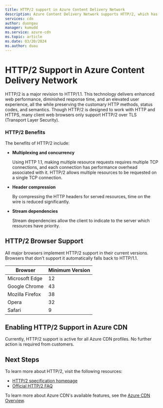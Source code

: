 ```yaml
---
title: HTTP/2 support in Azure Content Delivery Network
description: Azure Content Delivery Network supports HTTP/2, which has benefits over HTTP/1, such as multiplexing and concurrency, header compression, and stream dependencies.
services: cdn
author: duongau
manager: kumudd
ms.service: azure-cdn
ms.topic: article
ms.date: 03/20/2024
ms.author: duau
---
```


# HTTP/2 Support in Azure Content Delivery Network

HTTP/2 is a major revision to HTTP/1.1\. This technology delivers enhanced web performance, diminished response time, and an elevated user experience, all the while preserving the customary HTTP methods, status codes, and semantics. Though HTTP/2 is designed to work with HTTP and HTTPS, many client web browsers only support HTTP/2 over TLS (Transport Layer Security).

### HTTP/2 Benefits

The benefits of HTTP/2 include:

- **Multiplexing and concurrency**

    Using HTTP 1.1, making multiple resource requests requires multiple TCP connections, and each connection has performance overhead associated with it. HTTP/2 allows multiple resources to be requested on a single TCP connection.

- **Header compression**

    By compressing the HTTP headers for served resources, time on the wire is reduced significantly.

- **Stream dependencies**

    Stream dependencies allow the client to indicate to the server which resources have priority.

## HTTP/2 Browser Support

All major browsers implement HTTP/2 support in their current versions. Browsers that don't support it automatically falls back to HTTP/1.1.

|Browser|Minimum Version|
|-------------|------------|
|Microsoft Edge| 12|
|Google Chrome| 43|
|Mozilla Firefox| 38|
|Opera| 32|
|Safari| 9|

## Enabling HTTP/2 Support in Azure CDN

Currently, HTTP/2 support is active for all Azure CDN profiles. No further action is required from customers.

## Next Steps

To learn more about HTTP/2, visit the following resources:

- [HTTP/2 specification homepage](https://http2.github.io/)
- [Official HTTP/2 FAQ](https://http2.github.io/faq/)

To learn more about Azure CDN's available features, see the [Azure CDN Overview](./cdn-overview.md).
